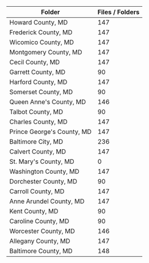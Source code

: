 | Folder                     |   Files / Folders |
|----------------------------|-------------------|
| Howard County, MD          |               147 |
| Frederick County, MD       |               147 |
| Wicomico County, MD        |               147 |
| Montgomery County, MD      |               147 |
| Cecil County, MD           |               147 |
| Garrett County, MD         |                90 |
| Harford County, MD         |               147 |
| Somerset County, MD        |                90 |
| Queen Anne's County, MD    |               146 |
| Talbot County, MD          |                90 |
| Charles County, MD         |               147 |
| Prince George's County, MD |               147 |
| Baltimore City, MD         |               236 |
| Calvert County, MD         |               147 |
| St. Mary's County, MD      |                 0 |
| Washington County, MD      |               147 |
| Dorchester County, MD      |                90 |
| Carroll County, MD         |               147 |
| Anne Arundel County, MD    |               147 |
| Kent County, MD            |                90 |
| Caroline County, MD        |                90 |
| Worcester County, MD       |               146 |
| Allegany County, MD        |               147 |
| Baltimore County, MD       |               148 |